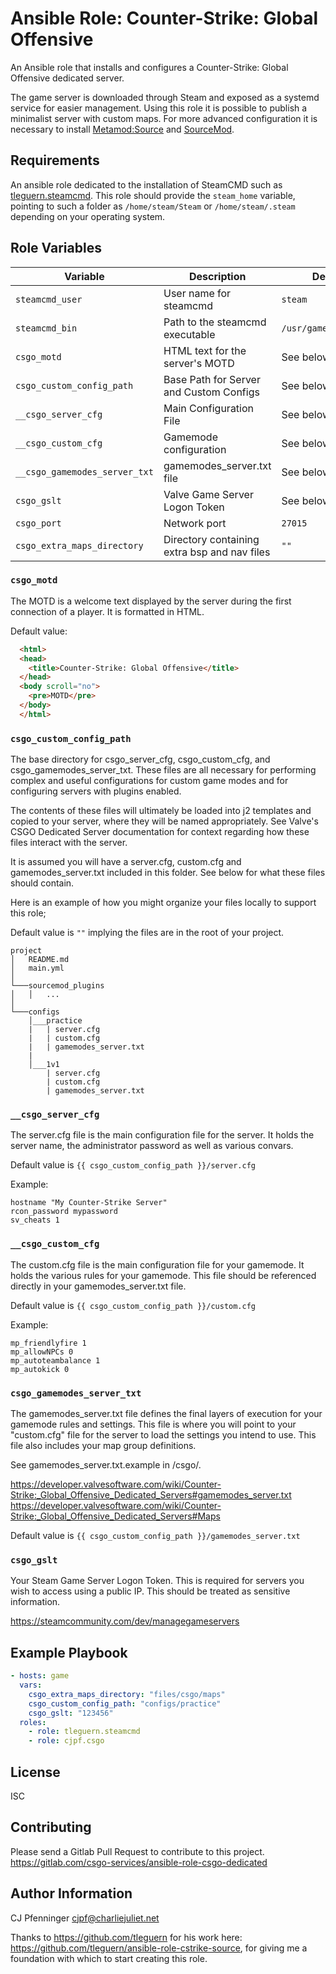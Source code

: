 # Ansible Role: Counter-Strike: Global Offensive

An Ansible role that installs and configures a Counter-Strike: Global Offensive dedicated server.

The game server is downloaded through Steam and exposed as a systemd service for easier management.
Using this role it is possible to publish a minimalist server with custom maps.
For more advanced configuration it is necessary to install [Metamod:Source](https://github.com/tleguern/ansible-role-metamod-source) and [SourceMod](https://github.com/tleguern/ansible-role-sourcemod).

## Requirements

An ansible role dedicated to the installation of SteamCMD such as [tleguern.steamcmd](https://github.com/tleguern/ansible-steamcmd).
This role should provide the `steam_home` variable, pointing to such a folder as `/home/steam/Steam` or `/home/steam/.steam` depending on your operating system.

## Role Variables

| Variable | Description | Default |
|----------|-------------|---------|
| `steamcmd_user` | User name for steamcmd | `steam` |
| `steamcmd_bin` | Path to the steamcmd executable | `/usr/games/steamcmd` |
| `csgo_motd` | HTML text for the server's MOTD | See below |
| `csgo_custom_config_path` | Base Path for Server and Custom Configs | See below |
| `__csgo_server_cfg` | Main Configuration File | See below |
| `__csgo_custom_cfg` | Gamemode configuration | See below |
| `__csgo_gamemodes_server_txt` | gamemodes_server.txt file | See below |
| `csgo_gslt` | Valve Game Server Logon Token | See below |
| `csgo_port` | Network port | `27015` |
| `csgo_extra_maps_directory` | Directory containing extra bsp and nav files | `""` |

### `csgo_motd`

The MOTD is a welcome text displayed by the server during the first connection of a player.
It is formatted in HTML.

Default value:

```html
  <html>
  <head>
    <title>Counter-Strike: Global Offensive</title>
  </head>
  <body scroll="no">
    <pre>MOTD</pre>
  </body>
  </html>
```

### `csgo_custom_config_path`

The base directory for csgo_server_cfg, csgo_custom_cfg, and csgo_gamemodes_server_txt. These files are all necessary for performing complex and useful configurations for custom game modes and for configuring servers with plugins enabled.

The contents of these files will ultimately be loaded into j2 templates and copied to your server, where they will be named appropriately.  See Valve's CSGO Dedicated Server documentation for context regarding how these files interact with the server.

It is assumed you will have a server.cfg, custom.cfg and gamemodes_server.txt included in this folder. See below for what these files should contain.

Here is an example of how you might organize your files locally to support this role;

Default value is `""` implying the files are in the root of your project.

```
project
│   README.md
│   main.yml  
│
└───sourcemod_plugins
│   │   ...
│   
└───configs
    │___practice
    |   | server.cfg
    |   | custom.cfg
    |   | gamemodes_server.txt
    |
    │___1v1
        | server.cfg
        | custom.cfg
        | gamemodes_server.txt 
```


### `__csgo_server_cfg`

The server.cfg file is the main configuration file for the server.
It holds the server name, the administrator password as well as various convars.

Default value is `{{ csgo_custom_config_path }}/server.cfg`

Example:

```
hostname "My Counter-Strike Server"
rcon_password mypassword
sv_cheats 1
```

### `__csgo_custom_cfg`

The custom.cfg file is the main configuration file for your gamemode.
It holds the various rules for your gamemode. This file should be referenced directly in your gamemodes_server.txt file.

Default value is `{{ csgo_custom_config_path }}/custom.cfg`

Example:

```
mp_friendlyfire 1
mp_allowNPCs 0
mp_autoteambalance 1
mp_autokick 0
```


### `csgo_gamemodes_server_txt`

The gamemodes_server.txt file defines the final layers of execution for your gamemode rules and settings.
This file is where you will point to your "custom.cfg" file for the server to load the settings you intend to use.
This file also includes your map group definitions.  

See gamemodes_server.txt.example in /csgo/.

https://developer.valvesoftware.com/wiki/Counter-Strike:_Global_Offensive_Dedicated_Servers#gamemodes_server.txt
https://developer.valvesoftware.com/wiki/Counter-Strike:_Global_Offensive_Dedicated_Servers#Maps

Default value is `{{ csgo_custom_config_path }}/gamemodes_server.txt`


### `csgo_gslt`

Your Steam Game Server Logon Token.  This is required for servers you wish to access using a public IP.  This should be treated as sensitive information.

https://steamcommunity.com/dev/managegameservers


## Example Playbook

```yaml
- hosts: game
  vars:
    csgo_extra_maps_directory: "files/csgo/maps"
    csgo_custom_config_path: "configs/practice"
    csgo_gslt: "123456"
  roles:
    - role: tleguern.steamcmd
    - role: cjpf.csgo
```

## License

ISC

## Contributing

Please send a Gitlab Pull Request to contribute to this project.  
https://gitlab.com/csgo-services/ansible-role-csgo-dedicated

## Author Information


CJ Pfenninger <cjpf@charliejuliet.net>

Thanks to https://github.com/tleguern for his work here: https://github.com/tleguern/ansible-role-cstrike-source, for giving me a foundation with which to start creating this role.
